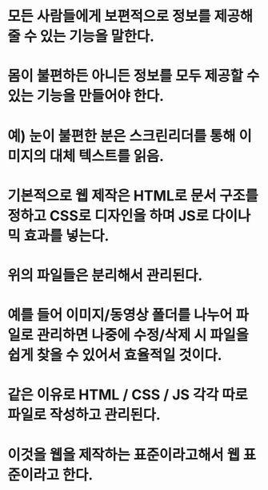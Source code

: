 <!-- 웹 접근성 -->
# 모든 사람들에게 보편적으로 정보를 제공해 줄 수 있는 기능을 말한다.
# 몸이 불편하든 아니든 정보를 모두 제공할 수 있는 기능을 만들어야 한다.
# 예) 눈이 불편한 분은 스크린리더를 통해 이미지의 대체 텍스트를 읽음.

<!-- 웹 표준 -->
# 기본적으로 웹 제작은 HTML로 문서 구조를 정하고 CSS로 디자인을 하며 JS로 다이나믹 효과를 넣는다.
# 위의 파일들은 분리해서 관리된다.
# 예를 들어 이미지/동영상 폴더를 나누어 파일로 관리하면 나중에 수정/삭제 시 파일을 쉽게 찾을 수 있어서 효율적일 것이다.
# 같은 이유로 HTML / CSS / JS 각각 따로 파일로 작성하고 관리된다.
# 이것을 웹을 제작하는 표준이라고해서 웹 표준이라고 한다.